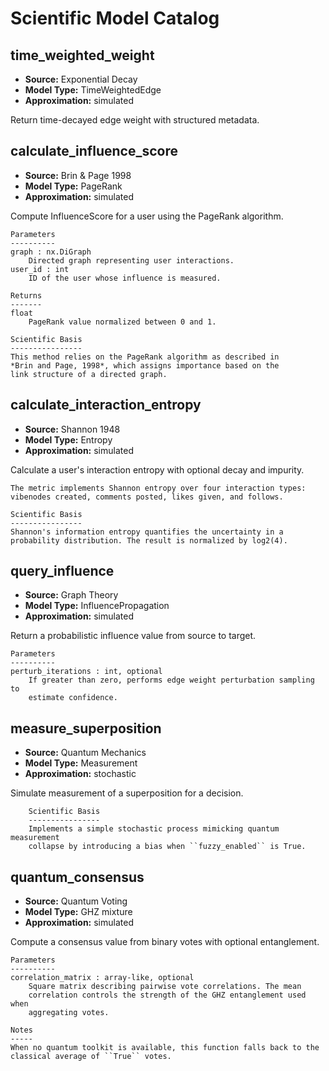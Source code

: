 # Scientific Model Catalog

## time_weighted_weight
* **Source:** Exponential Decay
* **Model Type:** TimeWeightedEdge
* **Approximation:** simulated

Return time-decayed edge weight with structured metadata.

## calculate_influence_score
* **Source:** Brin & Page 1998
* **Model Type:** PageRank
* **Approximation:** simulated

Compute InfluenceScore for a user using the PageRank algorithm.

    Parameters
    ----------
    graph : nx.DiGraph
        Directed graph representing user interactions.
    user_id : int
        ID of the user whose influence is measured.

    Returns
    -------
    float
        PageRank value normalized between 0 and 1.

    Scientific Basis
    ----------------
    This method relies on the PageRank algorithm as described in
    *Brin and Page, 1998*, which assigns importance based on the
    link structure of a directed graph.

## calculate_interaction_entropy
* **Source:** Shannon 1948
* **Model Type:** Entropy
* **Approximation:** simulated

Calculate a user's interaction entropy with optional decay and impurity.

    The metric implements Shannon entropy over four interaction types:
    vibenodes created, comments posted, likes given, and follows.

    Scientific Basis
    ----------------
    Shannon's information entropy quantifies the uncertainty in a
    probability distribution. The result is normalized by log2(4).

## query_influence
* **Source:** Graph Theory
* **Model Type:** InfluencePropagation
* **Approximation:** simulated

Return a probabilistic influence value from source to target.

    Parameters
    ----------
    perturb_iterations : int, optional
        If greater than zero, performs edge weight perturbation sampling to
        estimate confidence.

## measure_superposition
* **Source:** Quantum Mechanics
* **Model Type:** Measurement
* **Approximation:** stochastic

Simulate measurement of a superposition for a decision.

        Scientific Basis
        ----------------
        Implements a simple stochastic process mimicking quantum measurement
        collapse by introducing a bias when ``fuzzy_enabled`` is True.

## quantum_consensus
* **Source:** Quantum Voting
* **Model Type:** GHZ mixture
* **Approximation:** simulated

Compute a consensus value from binary votes with optional entanglement.

    Parameters
    ----------
    correlation_matrix : array-like, optional
        Square matrix describing pairwise vote correlations. The mean
        correlation controls the strength of the GHZ entanglement used when
        aggregating votes.

    Notes
    -----
    When no quantum toolkit is available, this function falls back to the
    classical average of ``True`` votes.
